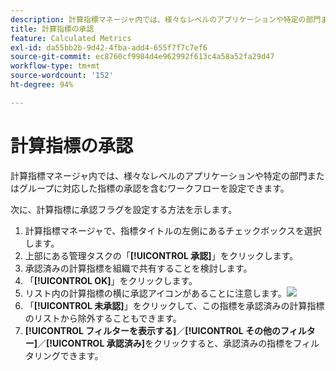```yaml
---
description: 計算指標マネージャ内では、様々なレベルのアプリケーションや特定の部門またはグループに対応した指標の承認を含むワークフローを設定できます。
title: 計算指標の承認
feature: Calculated Metrics
exl-id: da55bb2b-9d42-4fba-add4-655f7f7c7ef6
source-git-commit: ec8760cf9984d4e962992f613c4a58a52fa29d47
workflow-type: tm+mt
source-wordcount: '152'
ht-degree: 94%

---
```


# 計算指標の承認

計算指標マネージャ内では、様々なレベルのアプリケーションや特定の部門またはグループに対応した指標の承認を含むワークフローを設定できます。

次に、計算指標に承認フラグを設定する方法を示します。

1. 計算指標マネージャで、指標タイトルの左側にあるチェックボックスを選択します。
1. 上部にある管理タスクの「**[!UICONTROL 承認]**」をクリックします。
1. 承認済みの計算指標を組織で共有することを検討します。
1. 「**[!UICONTROL OK]**」をクリックします。
1. リスト内の計算指標の横に承認アイコンがあることに注意します。![](https://spectrum.adobe.com/static/icons/workflow_18/Smock_CheckmarkCircle_18_N.svg)
1. 「**[!UICONTROL 未承認]**」をクリックして、この指標を承認済みの計算指標のリストから除外することもできます。
1. **[!UICONTROL フィルターを表示する]**／**[!UICONTROL その他のフィルター]**／**[!UICONTROL 承認済み]**&#x200B;をクリックすると、承認済みの指標をフィルタリングできます。
